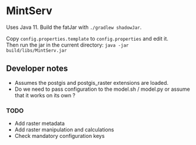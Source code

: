 # MintServ

Uses Java 11. Build the fatJar with `./gradlew shadowJar`.

Copy `config.properties.template` to `config.properties` and edit it.\
Then run the jar in the current directory: `java -jar build/libs/MintServ.jar`


## Developer notes

- Assumes the postgis and postgis\_raster extensions are loaded.
- Do we need to pass configuration to the model.sh / model.py or assume that it works on its own ?

### TODO

- Add raster metadata
- Add raster manipulation and calculations
- Check mandatory configuration keys
